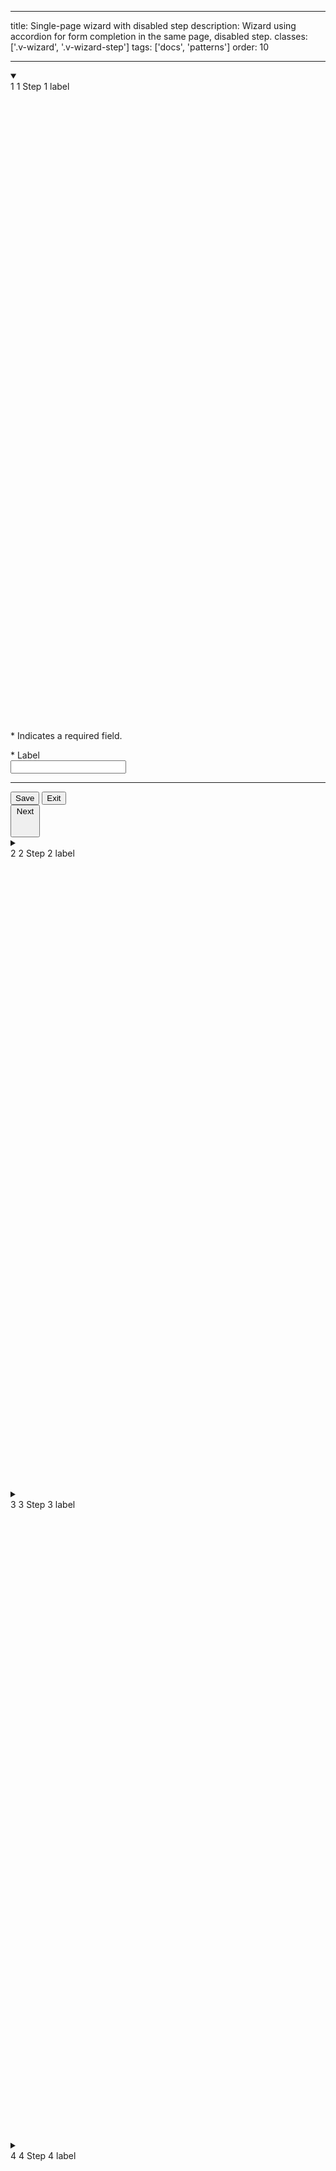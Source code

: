 <!--
 *              © 2025 Visa
 *
 * Licensed under the Apache License, Version 2.0 (the "License");
 * you may not use this file except in compliance with the License.
 * You may obtain a copy of the License at
 *
 *         http://www.apache.org/licenses/LICENSE-2.0
 *
 * Unless required by applicable law or agreed to in writing, software
 * distributed under the License is distributed on an "AS IS" BASIS,
 * WITHOUT WARRANTIES OR CONDITIONS OF ANY KIND, either express or implied.
 * See the License for the specific language governing permissions and
 * limitations under the License.
 *
 -->

---

title: Single-page wizard with disabled step
description: Wizard using accordion for form completion in the same page, disabled step.
classes: ['.v-wizard', '.v-wizard-step']
tags: ['docs', 'patterns']
order: 10

---

<nav aria-label="Single-page wizard with disabled step">
  <div class="v-wizard v-flex v-flex-col v-gap-16">
    <details class="v-accordion v-wizard-step" open aria-label="Step 1 of 5">
      <summary class="v-button v-button-secondary v-button-large v-accordion-heading v-justify-content-between">
        <div class="v-flex v-align-items-center v-gap-6">
          <span class="v-badge v-badge-icon v-badge-clear v-badge-subtle v-accordion-toggle-icon v-accordion-toggle-icon-closed v-m-auto">
            1
          </span>
          <span class="v-badge v-badge-icon v-badge-active v-accordion-toggle-icon v-accordion-toggle-icon-open v-m-auto">
            1
          </span>
          Step 1 label
        </div>
        <svg aria-hidden="true" class="v-icon v-icon-visa v-icon-tiny v-accordion-toggle-icon v-accordion-toggle-icon-closed" focusable="false" viewbox="0 0 16 16">
          <use href="#visa-chevron-right-tiny"></use></svg>
        <svg aria-hidden="true" class="v-icon v-icon-visa v-icon-tiny v-accordion-toggle-icon v-accordion-toggle-icon-open" focusable="false" viewbox="0 0 16 16">
          <use href="#visa-chevron-down-tiny"></use></svg>
      </summary>
      <div class="v-accordion-panel v-flex v-flex-col v-gap-16 v-p-0">
        <div class="v-flex v-flex-col">
          <div class="v-flex v-flex-col v-gap-4 v-py-24 v-px-40">
            <p class="v-mb-16">* Indicates a required field.</p>
            <label class="v-label" for="input-test-single-disabled-1">
              * Label
            </label>
            <div class="v-input-container v-surface v-flex-row">
              <input class="v-input" id="input-test-single-disabled-1" name="text-input-single-disabled-1" type="text"/>
            </div>
          </div>
          <hr aria-hidden="true" class="v-divider v-divider-decorative"/>
          <div class="v-flex v-flex-row v-justify-content-between v-px-40 v-py-24 v-gap-10 v-flex-wrap">
            <div class="v-flex v-flex-row v-gap-16">
              <button class="v-button v-button-secondary" type="button">
                Save
              </button>
              <button class="v-button v-button-tertiary" type="button">
                Exit
              </button>
            </div>
            <button class="v-button v-icon-two-color" type="button">
              Next
              <svg aria-hidden="true" class="v-icon v-icon-visa v-icon-tiny" focusable="false" viewbox="0 0 16 16">
                <use href="#visa-arrow-forward-tiny"></use></svg>
            </button>
          </div>
        </div>
      </div>
    </details>
    <details class="v-accordion v-wizard-step" aria-label="Step 2 of 5" tabIndex="-1">
      <summary class="v-button v-button-secondary v-button-large v-accordion-heading v-justify-content-between" aria-disabled="true">
        <div class="v-flex v-align-items-center v-gap-6">
          <span class="v-badge v-badge-icon v-badge-clear v-badge-subtle v-accordion-toggle-icon v-accordion-toggle-icon-closed v-m-auto">
            2
          </span>
          <span class="v-badge v-badge-icon v-badge-active v-accordion-toggle-icon v-accordion-toggle-icon-open v-m-auto">
            2
          </span>
          Step 2 label
        </div>
        <svg aria-hidden="true" class="v-icon v-icon-visa v-icon-tiny v-accordion-toggle-icon v-accordion-toggle-icon-closed" focusable="false" viewbox="0 0 16 16">
          <use href="#visa-chevron-right-tiny"></use></svg>
        <svg aria-hidden="true" class="v-icon v-icon-visa v-icon-tiny v-accordion-toggle-icon v-accordion-toggle-icon-open" focusable="false" viewbox="0 0 16 16">
          <use href="#visa-chevron-down-tiny"></use></svg>
      </summary>
      <div class="v-accordion-panel v-flex v-flex-col v-gap-16 v-p-0">
        <div class="v-flex v-flex-col">
          <div class="v-flex v-flex-col v-gap-4 v-py-24 v-px-40">
            <p class="v-mb-16">* Indicates a required field.</p>
            <label class="v-label" for="input-test-single-disabled-2">
              * Label
            </label>
            <div class="v-input-container v-surface v-flex-row">
              <input class="v-input" id="input-test-single-disabled-2" name="text-input-single-disabled-2" type="text"/>
            </div>
          </div>
          <hr aria-hidden="true" class="v-divider v-divider-decorative"/>
          <div class="v-flex v-flex-row v-justify-content-between v-px-40 v-py-24 v-gap-10 v-flex-wrap">
            <div class="v-flex v-flex-row v-gap-16">
              <button class="v-button v-button-secondary" type="button">
                Save
              </button>
              <button class="v-button v-button-tertiary" type="button">
                Exit
              </button>
            </div>
            <div class="v-flex v-flex-row v-gap-16">
              <button class="v-button v-button-secondary" type="button">
                <svg aria-hidden="true" class="v-icon v-icon-visa v-icon-tiny" focusable="false" viewbox="0 0 16 16">
                  <use href="#visa-arrow-back-tiny">
                  </use>
                </svg>
                Back
              </button>
              <button class="v-button v-icon-two-color" type="button">
                Next
                <svg aria-hidden="true" class="v-icon v-icon-visa v-icon-tiny" focusable="false" viewbox="0 0 16 16">
                  <use href="#visa-arrow-forward-tiny">
                  </use>
                </svg>
              </button>
            </div>
          </div>
        </div>
      </div>
    </details>
    <details class="v-accordion v-wizard-step" aria-label="Step 3 of 5" tabIndex="-1">
      <summary class="v-button v-button-secondary v-button-large v-accordion-heading v-justify-content-between" disabled>
        <div class="v-flex v-align-items-center v-gap-6 v-typography-color-subtle">
          <span class="v-badge v-badge-icon v-badge-clear v-badge-subtle v-accordion-toggle-icon v-accordion-toggle-icon-closed v-m-auto">
            3
          </span>
          <span class="v-badge v-badge-icon v-badge-active v-accordion-toggle-icon v-accordion-toggle-icon-open v-m-auto">
            3
          </span>
          Step 3 label
        </div>
        <svg aria-hidden="true" class="v-icon v-icon-visa v-icon-tiny v-accordion-toggle-icon v-accordion-toggle-icon-closed" focusable="false" viewbox="0 0 16 16">
          <use href="#visa-chevron-right-tiny"></use></svg>
        <svg aria-hidden="true" class="v-icon v-icon-visa v-icon-tiny v-accordion-toggle-icon v-accordion-toggle-icon-open" focusable="false" viewbox="0 0 16 16">
          <use href="#visa-chevron-down-tiny"></use></svg>
      </summary>
      <div class="v-accordion-panel v-flex v-flex-col v-gap-16 v-p-0">
        <div class="v-flex v-flex-col">
          <div class="v-flex v-flex-col v-gap-4 v-py-24 v-px-40">
            <p class="v-mb-16">* Indicates a required field.</p>
            <label class="v-label" for="input-test-single-disabled-3">
              * Label
            </label>
            <div class="v-input-container v-surface v-flex-row">
              <input class="v-input" id="input-test-single-disabled-3" name="text-input-single-disabled-3" type="text"/>
            </div>
          </div>
          <hr aria-hidden="true" class="v-divider v-divider-decorative"/>
          <div class="v-flex v-flex-row v-justify-content-between v-px-40 v-py-24 v-gap-10 v-flex-wrap">
            <div class="v-flex v-flex-row v-gap-16">
              <button class="v-button v-button-secondary" type="button">
                Save
              </button>
              <button class="v-button v-button-tertiary" type="button">
                Exit
              </button>
            </div>
            <div class="v-flex v-flex-row v-gap-16">
              <button class="v-button v-button-secondary" type="button">
                <svg aria-hidden="true" class="v-icon v-icon-visa v-icon-tiny" focusable="false" viewbox="0 0 16 16">
                  <use href="#visa-arrow-back-tiny">
                  </use>
                </svg>
                Back
              </button>
              <button class="v-button v-icon-two-color" type="button">
                Next
                <svg aria-hidden="true" class="v-icon v-icon-visa v-icon-tiny" focusable="false" viewbox="0 0 16 16">
                  <use href="#visa-arrow-forward-tiny">
                  </use>
                </svg>
              </button>
            </div>
          </div>
        </div>
      </div>
    </details>
    <details class="v-accordion v-wizard-step" aria-label="Step 4 of 5" tabIndex="-1">
      <summary class="v-button v-button-secondary v-button-large v-accordion-heading v-justify-content-between" disabled>
        <div class="v-flex v-align-items-center v-gap-6 v-typography-color-subtle">
          <span class="v-badge v-badge-icon v-badge-clear v-badge-subtle v-accordion-toggle-icon v-accordion-toggle-icon-closed v-m-auto">
            4
          </span>
          <span class="v-badge v-badge-icon v-badge-active v-accordion-toggle-icon v-accordion-toggle-icon-open v-m-auto">
            4
          </span>
          Step 4 label
        </div>
        <svg aria-hidden="true" class="v-icon v-icon-visa v-icon-tiny v-accordion-toggle-icon v-accordion-toggle-icon-closed" focusable="false" viewbox="0 0 16 16">
          <use href="#visa-chevron-right-tiny"></use></svg>
        <svg aria-hidden="true" class="v-icon v-icon-visa v-icon-tiny v-accordion-toggle-icon v-accordion-toggle-icon-open" focusable="false" viewbox="0 0 16 16">
          <use href="#visa-chevron-down-tiny"></use></svg>
      </summary>
      <div class="v-accordion-panel v-flex v-flex-col v-gap-16 v-p-0">
        <div class="v-flex v-flex-col">
          <div class="v-flex v-flex-col v-gap-4 v-py-24 v-px-40">
            <p class="v-mb-16">* Indicates a required field.</p>
            <label class="v-label" for="input-test-single-disabled-4">
              * Label
            </label>
            <div class="v-input-container v-surface v-flex-row">
              <input class="v-input" id="input-test-single-disabled-4" name="text-input-single-disabled-4" type="text"/>
            </div>
          </div>
          <hr aria-hidden="true" class="v-divider v-divider-decorative"/>
          <div class="v-flex v-flex-row v-justify-content-between v-px-40 v-py-24 v-gap-10 v-flex-wrap">
            <div class="v-flex v-flex-row v-gap-16">
              <button class="v-button v-button-secondary" type="button">
                Save
              </button>
              <button class="v-button v-button-tertiary" type="button">
                Exit
              </button>
            </div>
            <div class="v-flex v-flex-row v-gap-16">
              <button class="v-button v-button-secondary" type="button">
                <svg aria-hidden="true" class="v-icon v-icon-visa v-icon-tiny" focusable="false" viewbox="0 0 16 16">
                  <use href="#visa-arrow-back-tiny">
                  </use>
                </svg>
                Back
              </button>
              <button class="v-button v-icon-two-color" type="button">
                Next
                <svg aria-hidden="true" class="v-icon v-icon-visa v-icon-tiny" focusable="false" viewbox="0 0 16 16">
                  <use href="#visa-arrow-forward-tiny">
                  </use>
                </svg>
              </button>
            </div>
          </div>
        </div>
      </div>
    </details>
    <details class="v-accordion v-wizard-step" aria-label="Step 5 of 5" tabIndex="-1">
      <summary class="v-button v-button-secondary v-button-large v-accordion-heading v-justify-content-between" disabled>
        <div class="v-flex v-align-items-center v-gap-6 v-typography-color-subtle">
          <span class="v-badge v-badge-icon v-badge-clear v-badge-subtle v-accordion-toggle-icon v-accordion-toggle-icon-closed v-m-auto">
            5
          </span>
          <span class="v-badge v-badge-icon v-badge-active v-accordion-toggle-icon v-accordion-toggle-icon-open v-m-auto">
            5
          </span>
          Step 5 label
        </div>
        <svg aria-hidden="true" class="v-icon v-icon-visa v-icon-tiny v-accordion-toggle-icon v-accordion-toggle-icon-closed" focusable="false" viewbox="0 0 16 16">
          <use href="#visa-chevron-right-tiny"></use></svg>
        <svg aria-hidden="true" class="v-icon v-icon-visa v-icon-tiny v-accordion-toggle-icon v-accordion-toggle-icon-open" focusable="false" viewbox="0 0 16 16">
          <use href="#visa-chevron-down-tiny"></use></svg>
      </summary>
      <div class="v-accordion-panel v-flex v-flex-col v-gap-16 v-p-0">
        <div class="v-flex v-flex-col">
          <div class="v-flex v-flex-col v-gap-4 v-py-24 v-px-40">
            <p class="v-mb-16">* Indicates a required field.</p>
            <label class="v-label" for="input-test-single-disabled-5">
              * Label
            </label>
            <div class="v-input-container v-surface v-flex-row">
              <input class="v-input" id="input-test-single-disabled-5" name="text-input-single-disabled-5" type="text"/>
            </div>
          </div>
          <hr aria-hidden="true" class="v-divider v-divider-decorative"/>
          <div class="v-flex v-flex-row v-justify-content-between v-px-40 v-py-24 v-gap-10 v-flex-wrap">
            <div class="v-flex v-flex-row v-gap-16">
              <button class="v-button v-button-secondary" type="button">
                Save
              </button>
              <button class="v-button v-button-tertiary" type="button">
                Exit
              </button>
            </div>
            <div class="v-flex v-flex-row v-gap-16">
              <button class="v-button v-button-secondary" type="button">
                <svg aria-hidden="true" class="v-icon v-icon-visa v-icon-tiny" focusable="false" viewbox="0 0 16 16">
                  <use href="#visa-arrow-back-tiny">
                  </use>
                </svg>
                Back
              </button>
              <button class="v-button v-icon-two-color" type="button">
                Next
                <svg aria-hidden="true" class="v-icon v-icon-visa v-icon-tiny" focusable="false" viewbox="0 0 16 16">
                  <use href="#visa-arrow-forward-tiny">
                  </use>
                </svg>
              </button>
            </div>
          </div>
        </div>
      </div>
    </details>
  </div>
</nav>

